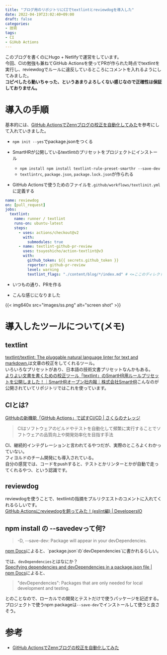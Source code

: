 ```yaml
---
title: "ブログ用のリポジトリにCIでtextlintとreviewdogを導入した"
date: 2022-04-19T23:02:40+09:00
draft: false
categories:
- 技術
tags:
- CI
- GiHub Actions
---
```


このブログを書くのにHugo + Netlifyで運営をしています。  
今回、CIの勉強も兼ねてGitHub Actionsを使ってPRが作られた時点でtextlintを実行し、reviewdogでルールに違反しているところにコメントを入れるようにしてみました。  
**コピペしたら動いちゃった、というあまりよろしくない感じなので正確性は保証しておりません。**

# 導入の手順

基本的には、[GitHub ActionsでZennブログの校正を自動化してみた](https://zenn.dev/yuta28/articles/blog-lint-ci-reviewdog)を参考にして入れていきました。  

- `npm init --yes`でpackage.jsonをつくる

- SmartHRが公開しているtextlintのプリセットをプロジェクトにインストール
  - `npm install npm install textlint-rule-preset-smarthr --save-dev`
  - `textlintrc`, `package.json`, `package.lock.json`が作られる

- GitHub Actionsで使うためのファイルを`.github/workflows/textlinit.yml`に定義する

```yml
name: reviewdog
on: [pull_request]
jobs:
  textlint:
    name: runner / textlint
    runs-on: ubuntu-latest
    steps:
      - uses: actions/checkout@v2
        with:
          submodules: true
      - name: textlint-github-pr-review
        uses: tsuyoshicho/action-textlint@v3
        with:
          github_token: ${{ secrets.github_token }}
          reporter: github-pr-review
          level: warning
          textlint_flags: "./content/blog/*/index.md" # <=ここのディレクトリは自分の校正に合わせて変更
```

- いつもの通り、PRを作る

- こんな感じになりました

{{< img640x src="images/ss.png" alt="screen shot" >}}

# 導入したツールについて(メモ)

## textlint

[textlint/textlint: The pluggable natural language linter for text and markdown.](https://github.com/textlint/textlint)は文章の校正をしてくれるツール。  
いろいろなプリセットがあり、日本語の技術文書プリセットなんかもある。  
[よりよい文書を書くための校正ツール「textlint」のSmartHR用ルールプリセットを公開しました！｜SmartHRオープン社内報｜株式会社SmartHR](https://shanaiho.smarthr.co.jp/n/n881866630eda)こんなのが公開されていてリポジトリではこれを使っています。  

## CIとは?

[GitHubの新機能「GitHub Actions」で試すCI/CD | さくらのナレッジ](https://knowledge.sakura.ad.jp/23478/)  

> CIはソフトウェアのビルドやテストを自動化して頻繁に実行することでソフトウェアの品質向上や開発効率化を目指す手法

CI、継続的インテグレーションと言われてるやつだが、実際のところよくわかっていない。  
フィヨルドのチーム開発にも導入されている。  
自分の感覚では、コードをpushすると、テストとかリンターとかが自動で走ってくれるやつ、という認識です。  

## reviewdog

reviewdogを使うことで、textlintの指摘をプルリクエストのコメントに入れてくれるらしいです。  
[GitHub Actionsにreviewdogを飼ってみた！(eslint編) | DevelopersIO](https://dev.classmethod.jp/articles/shuntaka-github-actions-reviewdog/)

## npm install の --savedevって何?

> -D, --save-dev: Package will appear in your devDependencies.

[npm Docs](https://docs.npmjs.com/cli/v8/commands/npm-install#:~:text=%2DD%2C%20%2D%2Dsave%2Ddev%3A%20Package%20will%20appear%20in%20your%20devDependencies.)によると、`package.json`の`devDependencies`に書かれるらしい。

では、`devDependencies`とはなにか？  
[Specifying dependencies and devDependencies in a package.json file | npm Docs](https://docs.npmjs.com/specifying-dependencies-and-devdependencies-in-a-package-json-file)によると、

> "devDependencies": Packages that are only needed for local development and testing.

とのことなので、ローカルでの開発とテストだけで使うパッケージを記述する。  
プロジェクトで使うnpm packageは`--save-dev`でインストールして使うと良さそう。  

# 参考

- [GitHub ActionsでZennブログの校正を自動化してみた](https://zenn.dev/yuta28/articles/blog-lint-ci-reviewdog#textlint)
